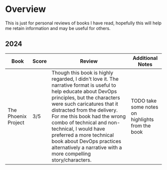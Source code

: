 # Overview

This is just for personal reviews of books I have read, hopefully this will help me retain information and may be useful for others.

## 2024

| Book | Score | Review | Additional Notes |
| ---- | ----- | ------ | ---------------- |
| The Phoenix Project | 3/5 | Though this book is highly regarded, I didn't love it. The narrative format is useful to help educate about DevOps principles, but the characters were such caricatures that it distracted from the delivery. For me this book had the wrong combo of technical and non-technical, I would have preferred a more technical book about DevOps practices alternatively a narrative with a more compelling story/characters. | TODO take some notes on highlights from the book | 
